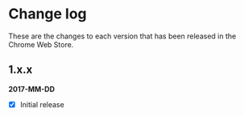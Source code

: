 # Change log

These are the changes to each version that has been released in the Chrome Web Store.

## 1.x.x 
**2017-MM-DD** 
- [x] Initial release



<!-- gregt todos

add flags for supported locales in readme.md
add logo to copy to clipboard
credits: //http://jsfiddle.net/Starx/sgb4888k/2/
add languages latin welsh esperanto irish hindi

POST LIVE
test google analytics
add github issues to email link section ? 
mads kristensens tweet about low nbr of reviews

-->